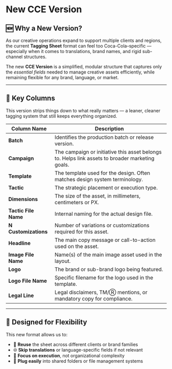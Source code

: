 # New CCE Version

## 🆕 Why a New Version?

As our creative operations expand to support multiple clients and regions, the current **Tagging Sheet** format can feel too Coca-Cola–specific — especially when it comes to translations, brand names, and rigid sub-channel structures.

The new **CCE Version** is a simplified, modular structure that captures only the *essential fields* needed to manage creative assets efficiently, while remaining flexible for any brand, language, or market.

---

## 🔑 Key Columns

This version strips things down to what really matters — a leaner, cleaner tagging system that still keeps everything organized.

| Column Name         | Description |
|---------------------|-------------|
| **Batch**           | Identifies the production batch or release version. |
| **Campaign**        | The campaign or initiative this asset belongs to. Helps link assets to broader marketing goals. |
| **Template**        | The template used for the design. Often matches design system terminology. |
| **Tactic**          | The strategic placement or execution type. |
| **Dimensions**      | The size of the asset, in millimeters, centimeters or PX. |
| **Tactic File Name**| Internal naming for the actual design file. |
| **N Customizations**| Number of variations or customizations required for this asset. |
| **Headline**        | The main copy message or call-to-action used on the asset. |
| **Image File Name** | Name(s) of the main image asset used in the layout. |
| **Logo**            | The brand or sub-brand logo being featured. |
| **Logo File Name**  | Specific filename for the logo used in the template. |
| **Legal Line**      | Legal disclaimers, TM/Ⓡ mentions, or mandatory copy for compliance. |

---

## 🧩 Designed for Flexibility

This new format allows us to:

- 🔁 **Reuse** the sheet across different clients or brand families  
- 🌐 **Skip translations** or language-specific fields if not relevant  
- 🎯 **Focus on execution**, not organizational complexity  
- 📁 **Plug easily** into shared folders or file management systems